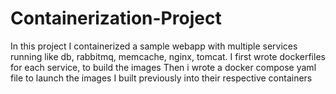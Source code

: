 # Containerization-Project

In this project I containerized a sample webapp with multiple services running like db, rabbitmq, memcache, nginx, tomcat.
I first wrote dockerfiles for each service, to build the images
Then i wrote a docker compose yaml file to launch the images I built previously into their respective containers
